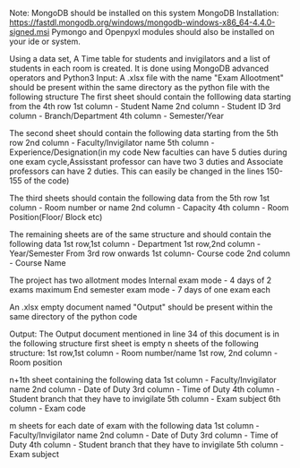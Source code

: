 Note: MongoDB should be installed on this system
MongoDB Installation: https://fastdl.mongodb.org/windows/mongodb-windows-x86_64-4.4.0-signed.msi
Pymongo and Openpyxl modules should also be installed on your ide or system.

Using a data set, A Time table for students and invigilators and a list of students in each room is created. It is done using MongoDB advanced operators and Python3
Input:
A .xlsx file  with the name "Exam Allootment" should be present within the same directory as the python file with the following structure
The first sheet should contain the folllowing data starting from the 4th row
1st column - Student Name
2nd column - Student ID
3rd column - Branch/Department
4th column - Semester/Year

The second sheet should contain the following data starting from the 5th row
2nd column - Faculty/Invigilator name
5th column - Experience/Designation(in my code New faculties can have 5 duties during one exam cycle,Assisstant professor can have two 3 duties and Associate professors can have 2 duties. This can easily be changed in the lines 150-155 of the code)

The third sheets should contain the following data from the 5th row
1st column - Room number or name
2nd column - Capacity 
4th column - Room Position(Floor/ Block etc)

The remaining sheets are of the same structure and should contain the following data
1st row,1st column - Department
1st row,2nd column - Year/Semester
From 3rd row onwards
1st column- Course code
2nd column - Course Name

The project has two allotment modes
Internal exam mode - 4 days of 2 exams maximum
End semester exam mode - 7 days of one exam each

An .xlsx empty document named "Output" should be present within the same directory of the python code

Output:
The  Output document mentioned in line 34 of this document is in the following structure
first sheet is empty
n sheets of the following structure:
1st row,1st column - Room number/name
1st row, 2nd column - Room position

n+1th sheet containing the following data
1st column - Faculty/Invigilator name
2nd column - Date of Duty
3rd column - Time of Duty
4th column - Student branch that they have to invigilate
5th column - Exam subject
6th column - Exam code

m sheets for each date of exam with the following data
1st column - Faculty/Invigilator name
2nd column - Date of Duty
3rd column - Time of Duty
4th column - Student branch that they have to invigilate
5th column - Exam subject




